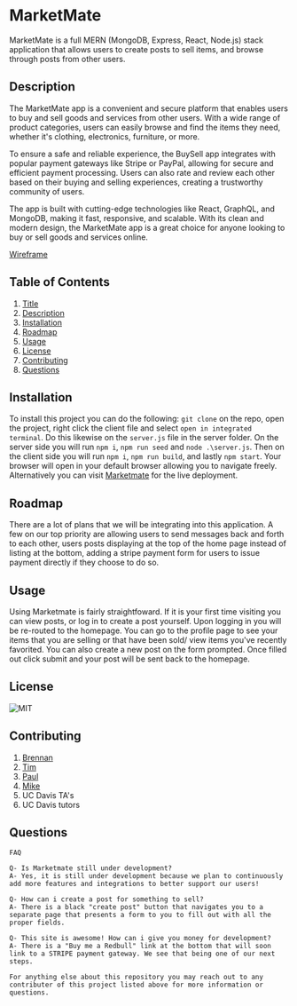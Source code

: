# MarketMate
MarketMate is a full MERN (MongoDB, Express, React, Node.js) stack application that allows users to create posts to sell items, and browse through posts from other users.

## Description
The MarketMate app is a convenient and secure platform that enables users to buy and sell goods and services from other users. With a wide range of product categories, users can easily browse and find the items they need, whether it's clothing, electronics, furniture, or more.

To ensure a safe and reliable experience, the BuySell app integrates with popular payment gateways like Stripe or PayPal, allowing for secure and efficient payment processing. Users can also rate and review each other based on their buying and selling experiences, creating a trustworthy community of users.

The app is built with cutting-edge technologies like React, GraphQL, and MongoDB, making it fast, responsive, and scalable. With its clean and modern design, the MarketMate app is a great choice for anyone looking to buy or sell goods and services online.

[Wireframe](https://excalidraw.com/#room=00d166a40614151dbeea,e9HXBJ32S6rvES-Bk0i1LQ)

## Table of Contents
1.  [Title](#title)
2.  [Description](#description)
3.  [Installation](#installation)
4.  [Roadmap](#roadmap)
5.  [Usage](#usage)
6.  [License](#license)
7.  [Contributing](#contributing)
8.  [Questions](#questions)


## Installation
To install this project you can do the following: `git clone` on the repo, open the project, right click the client file and select `open in integrated terminal`. Do this likewise on the `server.js` file in the server folder. On the server side you will run `npm i`, `npm run seed` and `node .\server.js`. Then on the client side you will run `npm i`, `npm run build`, and lastly `npm start`. Your browser will open in your default browser allowing you to navigate freely. Alternatively you can visit [Marketmate](https://murmuring-garden-13552.herokuapp.com/) for the live deployment.

## Roadmap
There are a lot of plans that we will be integrating into this application. A few on our top priority are allowing users to send messages back and forth to each other, users posts displaying at the top of the home page instead of listing at the bottom, adding a stripe payment form for users to issue payment directly if they choose to do so.


## Usage
Using Marketmate is fairly straightfoward. If it is your first time visiting you can view posts, or log in to create a post yourself. Upon logging in you will be re-routed to the homepage. You can go to the profile page to see your items that you are selling or that have been sold/ view items you've recently favorited. You can also create a new post on the form prompted. Once filled out click submit and your post will be sent back to the homepage.

## License
![MIT](https://img.shields.io/badge/license-MIT-blue)

## Contributing

1. [Brennan](https://github.com/brennantaylor98)
2. [Tim](https://github.com/tcook160)
3. [Paul](https://github.com/fomin2000)
4. [Mike](https://github.com/fominmike)
5. UC Davis TA's
6. UC Davis tutors


## Questions
    FAQ

    Q- Is Marketmate still under development? 
    A- Yes, it is still under development because we plan to continuously add more features and integrations to better support our users!

    Q- How can i create a post for something to sell?
    A- There is a black "create post" button that navigates you to a separate page that presents a form to you to fill out with all the proper fields.

    Q- This site is awesome! How can i give you money for development?
    A- There is a "Buy me a Redbull" link at the bottom that will soon link to a STRIPE payment gateway. We see that being one of our next steps.

`For anything else about this repository you may reach out to any contributer of this project listed above for more information or questions.`



